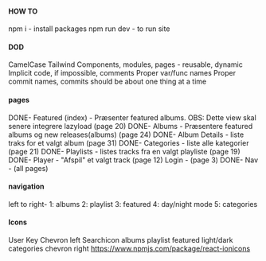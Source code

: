#### HOW TO

npm i - install packages
npm run dev - to run site

#### DOD

CamelCase
Tailwind
Components, modules, pages - reusable, dynamic
Implicit code, if impossible, comments
Proper var/func names
Proper commit names, commits should be about one thing at a time

#### pages

DONE- Featured (index) - Præsenter featured albums. OBS: Dette view skal senere integrere lazyload (page 20)
DONE- Albums - Præsentere featured albums og new releases(albums) (page 24)
DONE- Album Details - liste traks for et valgt album (page 31)
DONE- Categories - liste alle kategorier (page 21)
DONE- Playlists - listes tracks fra en valgt playliste (page 19)
DONE- Player - "Afspil" et valgt track (page 12)
Login - (page 3)
DONE- Nav - (all pages)

#### navigation

left to right-
1: albums
2: playlist
3: featured
4: day/night mode
5: categories

#### Icons

User <ion-icon name="chevron-forward-outline"></ion-icon>
Key <ion-icon name="key-outline"></ion-icon>
Chevron left <ion-icon name="chevron-back-outline"></ion-icon>
Searchicon <ion-icon name="key-outline"></ion-icon>
albums <ion-icon name="disc-outline"></ion-icon>
playlist <ion-icon name="disc-outline"></ion-icon>
featured <ion-icon name="disc-outline"></ion-icon>
light/dark <ion-icon name="disc-outline"></ion-icon>
categories <ion-icon name="list-outline"></ion-icon>
chevron right <ion-icon name="chevron-forward-outline"></ion-icon>
https://www.npmjs.com/package/react-ionicons
